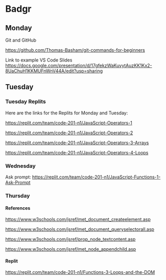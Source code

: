 # Badgr

## Monday

Git and GitHub

https://github.com/Thomas-Basham/git-commands-for-beginners

Link to example VS Code Slides https://docs.google.com/presentation/d/17gfekzWaKuvytAuzKK1Kx2-8UaChuH1KKMUFnWnV44A/edit?usp=sharing


## Tuesday

### Tuesday Replits

Here are the links for the Replits for Monday and Tuesday:

https://replit.com/team/code-201-n1/JavaScript-Operators-1

https://replit.com/team/code-201-n1/JavaScript-Operators-2

https://replit.com/team/code-201-n1/JavaScript-Operators-3-Arrays

https://replit.com/team/code-201-n1/JavaScript-Operators-4-Loops

### Wednesday

Ask prompt:
https://replit.com/team/code-201-n1/JavaScript-Functions-1-Ask-Prompt
### Thursday
#### References

https://www.w3schools.com/jsref/met_document_createelement.asp

https://www.w3schools.com/jsref/met_document_queryselectorall.asp

https://www.w3schools.com/jsref/prop_node_textcontent.asp

https://www.w3schools.com/jsref/met_node_appendchild.asp
#### Replit

https://replit.com/team/code-201-n1/Functions-3-Loops-and-the-DOM